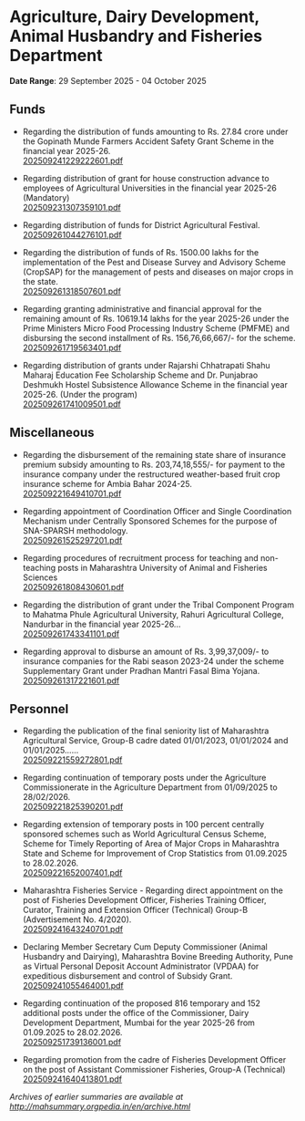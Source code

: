 # Agriculture, Dairy Development, Animal Husbandry and Fisheries Department

**Date Range**: 29 September 2025 - 04 October 2025


## Funds
- Regarding the distribution of funds amounting to Rs. 27.84 crore under the Gopinath Munde Farmers Accident Safety Grant Scheme in the financial year 2025-26.\
  [202509241229222601.pdf](https://gr.maharashtra.gov.in/Site/Upload/Government%20Resolutions/English/202509241229222601.pdf)

- Regarding distribution of grant for house construction advance to employees of Agricultural Universities in the financial year 2025-26 (Mandatory)\
  [202509231307359101.pdf](https://gr.maharashtra.gov.in/Site/Upload/Government%20Resolutions/English/202509231307359101.pdf)

- Regarding distribution of funds for District Agricultural Festival.\
  [202509261044276101.pdf](https://gr.maharashtra.gov.in/Site/Upload/Government%20Resolutions/English/202509261044276101.pdf)

- Regarding the distribution of funds of Rs. 1500.00 lakhs for the implementation of the Pest and Disease Survey and Advisory Scheme (CropSAP) for the management of pests and diseases on major crops in the state.\
  [202509261318507601.pdf](https://gr.maharashtra.gov.in/Site/Upload/Government%20Resolutions/English/202509261318507601.pdf)

- Regarding granting administrative and financial approval for the remaining amount of Rs. 10619.14 lakhs for the year 2025-26 under the Prime Ministers Micro Food Processing Industry Scheme (PMFME) and disbursing the second installment of Rs. 156,76,66,667/- for the scheme.\
  [202509261719563401.pdf](https://gr.maharashtra.gov.in/Site/Upload/Government%20Resolutions/English/202509261719563401.pdf)

- Regarding distribution of grants under Rajarshi Chhatrapati Shahu Maharaj Education Fee Scholarship Scheme and Dr. Punjabrao Deshmukh Hostel Subsistence Allowance Scheme in the financial year 2025-26. (Under the program)\
  [202509261741009501.pdf](https://gr.maharashtra.gov.in/Site/Upload/Government%20Resolutions/English/202509261741009501.pdf)

## Miscellaneous
- Regarding the disbursement of the remaining state share of insurance premium subsidy amounting to Rs. 203,74,18,555/- for payment to the insurance company under the restructured weather-based fruit crop insurance scheme for Ambia Bahar 2024-25.\
  [202509221649410701.pdf](https://gr.maharashtra.gov.in/Site/Upload/Government%20Resolutions/English/202509221649410701.pdf)

- Regarding appointment of Coordination Officer and Single Coordination Mechanism under Centrally Sponsored Schemes for the purpose of SNA-SPARSH methodology.\
  [202509261525297201.pdf](https://gr.maharashtra.gov.in/Site/Upload/Government%20Resolutions/English/202509261525297201.pdf)

- Regarding procedures of recruitment process for teaching and non-teaching posts in Maharashtra University of Animal and Fisheries Sciences\
  [202509261808430601.pdf](https://gr.maharashtra.gov.in/Site/Upload/Government%20Resolutions/English/202509261808430601.pdf)

- Regarding the distribution of grant under the Tribal Component Program to Mahatma Phule Agricultural University, Rahuri Agricultural College, Nandurbar in the financial year 2025-26...\
  [202509261743341101.pdf](https://gr.maharashtra.gov.in/Site/Upload/Government%20Resolutions/English/202509261743341101.pdf)

- Regarding approval to disburse an amount of Rs. 3,99,37,009/- to insurance companies for the Rabi season 2023-24 under the scheme Supplementary Grant under Pradhan Mantri Fasal Bima Yojana.\
  [202509261317221601.pdf](https://gr.maharashtra.gov.in/Site/Upload/Government%20Resolutions/English/202509261317221601.pdf)

## Personnel
- Regarding the publication of the final seniority list of Maharashtra Agricultural Service, Group-B cadre dated 01/01/2023, 01/01/2024 and 01/01/2025......\
  [202509221559272801.pdf](https://gr.maharashtra.gov.in/Site/Upload/Government%20Resolutions/English/202509221559272801.pdf)

- Regarding continuation of temporary posts under the Agriculture Commissionerate in the Agriculture Department from 01/09/2025 to 28/02/2026.\
  [202509221825390201.pdf](https://gr.maharashtra.gov.in/Site/Upload/Government%20Resolutions/English/202509221825390201.pdf)

- Regarding extension of temporary posts in 100 percent centrally sponsored schemes such as World Agricultural Census Scheme, Scheme for Timely Reporting of Area of Major Crops in Maharashtra State and Scheme for Improvement of Crop Statistics from 01.09.2025 to 28.02.2026.\
  [202509221652007401.pdf](https://gr.maharashtra.gov.in/Site/Upload/Government%20Resolutions/English/202509221652007401.pdf)

- Maharashtra Fisheries Service - Regarding direct appointment on the post of Fisheries Development Officer, Fisheries Training Officer, Curator, Training and Extension Officer (Technical) Group-B (Advertisement No. 4/2020).\
  [202509241643240701.pdf](https://gr.maharashtra.gov.in/Site/Upload/Government%20Resolutions/English/202509241643240701.pdf)

- Declaring Member Secretary Cum Deputy Commissioner (Animal Husbandry and Dairying), Maharashtra Bovine Breeding Authority, Pune  as Virtual Personal Deposit Account Administrator (VPDAA) for expeditious disbursement and control of Subsidy Grant.\
  [202509241055464001.pdf](https://gr.maharashtra.gov.in/Site/Upload/Government%20Resolutions/English/202509241055464001.pdf)

- Regarding continuation of the proposed 816 temporary and 152 additional posts under the office of the Commissioner, Dairy Development Department, Mumbai for the year 2025-26 from 01.09.2025 to 28.02.2026.\
  [202509251739136001.pdf](https://gr.maharashtra.gov.in/Site/Upload/Government%20Resolutions/English/202509251739136001.pdf)

- Regarding promotion from the cadre of Fisheries Development Officer on the post of Assistant Commissioner Fisheries, Group-A (Technical)\
  [202509241640413801.pdf](https://gr.maharashtra.gov.in/Site/Upload/Government%20Resolutions/English/202509241640413801.pdf)


*Archives of earlier summaries are available at http://mahsummary.orgpedia.in/en/archive.html*